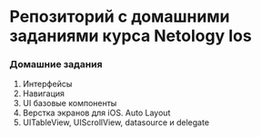 # Репозиторий с домашними заданиями курса Netology Ios

### Домашние задания

1. Интерфейсы
1. Навигация
1. UI базовые компоненты
1. Верстка экранов для iOS. Auto Layout
1. UITableView, UIScrollView, datasource и delegate
